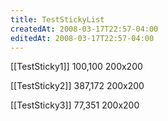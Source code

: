 ```yaml
---
title: TestStickyList
createdAt: 2008-03-17T22:57-04:00
editedAt: 2008-03-17T22:57-04:00
---
```


[[TestSticky1]] 100,100 200x200

[[TestSticky2]] 387,172 200x200

[[TestSticky3]] 77,351 200x200


